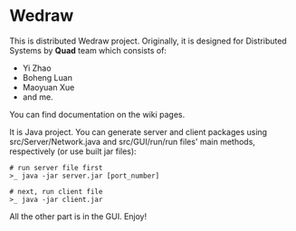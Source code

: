 # Wedraw
This is distributed Wedraw project. Originally, it is designed for Distributed Systems by **Quad** team which consists of:
- Yi Zhao
- Boheng Luan
- Maoyuan Xue
- and me.

You can find documentation on the wiki pages.

It is Java project. You can generate server and client packages using src/Server/Network.java and src/GUI/run/run files' main methods, respectively (or use built jar files):

    # run server file first
    >_ java -jar server.jar [port_number]

    # next, run client file
    >_ java -jar client.jar

All the other part is in the GUI. Enjoy!
